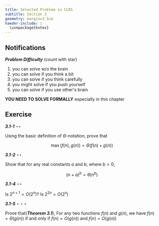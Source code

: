 ```yaml
---
title: Selected Problem in CLRS
subtitle: Section 3
geometry: margin=2.5cm
haeder-include: | 
  \usepackage{kotex}  
---
```




## Notifications

***Problem Difficulty*** (count with star)

1. you can solve w/o the brain
2. you can solve if you think a bit
3. you can solve if you think carefully
4. you might solve if you push yourself
5. you can solve if you use other's brain

**YOU NEED TO SOLVE FORMALLY** especially in this chapter

## Exercise

***3.1-1*** $\star\star$

Using the basic definition of $\Theta$-notation, prove that

$$ \max{\left ( f(n), g(n) \right ) } = \Theta(f(n) + g(n)) $$

***3.1-2*** $\star\star$

Show that for any real constants $a$ and $b$, where $b > 0$,

$$ (n+a)^b = \theta(n^b) $$

***3.1-4*** $\star\star$

Is $2^{n+1} = O(2^n)$? Is $2^{2n} = O(2^n)$

***3.1-5*** $\star\star\star$

Prove that(***Theorem 3.1***), For any two functions $f(n)$ and $g(n)$, we have $f(n) = \Theta(g(n))$ if and only if $f(n) = O(g(n))$ and $f(n) = \Omega(g(n))$

